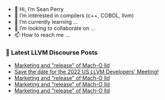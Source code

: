 - 👋 Hi, I’m Sean Perry
- 👀 I’m interested in compilers (c++, COBOL, llvm)
- 🌱 I’m currently learning ...
- 💞️ I’m looking to collaborate on ...
- 📫 How to reach me ...

<!---
s66perry/s66perry is a ✨ special ✨ repository because its `README.md` (this file) appears on your GitHub profile.
You can click the Preview link to take a look at your changes.
--->
### 📕 Latest LLVM Discourse Posts

<!-- DISCOURSE-LLVM:START -->
- [Marketing and &quot;release&quot; of Mach-O lld](https://discourse.llvm.org/t/marketing-and-release-of-mach-o-lld/63143#post_6)
- [Save the date for the 2022 US LLVM Developers&#39; Meeting!](https://discourse.llvm.org/t/save-the-date-for-the-2022-us-llvm-developers-meeting/63108#post_8)
- [Marketing and &quot;release&quot; of Mach-O lld](https://discourse.llvm.org/t/marketing-and-release-of-mach-o-lld/63143#post_5)
- [Marketing and &quot;release&quot; of Mach-O lld](https://discourse.llvm.org/t/marketing-and-release-of-mach-o-lld/63143#post_4)
- [Marketing and &quot;release&quot; of Mach-O lld](https://discourse.llvm.org/t/marketing-and-release-of-mach-o-lld/63143#post_3)
<!-- DISCOURSE-LLVM:END -->
